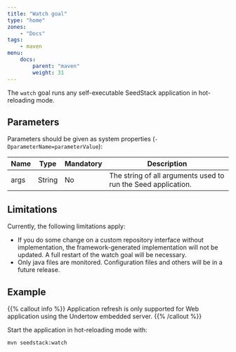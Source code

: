 ```yaml
---
title: "Watch goal"
type: "home"
zones:
    - "Docs"
tags:
    - maven
menu:
    docs:
        parent: "maven"
        weight: 31
---
```


The `watch` goal runs any self-executable SeedStack application in hot-reloading mode.<!--more-->

## Parameters

Parameters should be given as system properties (`-DparameterName=parameterValue`):

<table class="table table-striped table-bordered table-condensed">
    <thead>
    <tr>
        <th>Name</th>
        <th>Type</th>
        <th>Mandatory</th>
        <th>Description</th>
    </tr>
    </thead>
    <tbody>
    <tr>
        <td>args</td>
        <td>String</td>
        <td>No</td>
        <td>The string of all arguments used to run the Seed application.</td>
    </tr>
    </tbody>
</table>

## Limitations

Currently, the following limitations apply:

* If you do some change on a custom repository interface without implementation, the framework-generated implementation
will not be updated. A full restart of the watch goal will be necessary.
* Only java files are monitored. Configuration files and others will be in a future release.

## Example

{{% callout info %}}
Application refresh is only supported for Web application using the Undertow embedded server.
{{% /callout %}}

Start the application in hot-reloading mode with:

```bash
mvn seedstack:watch
```
